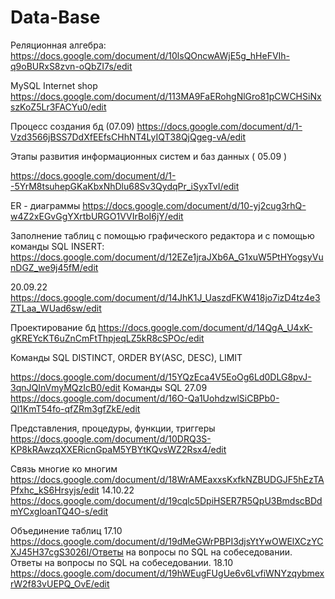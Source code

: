 # Data-Base
Реляционная алгебра:
https://docs.google.com/document/d/10lsQOncwAWjE5g_hHeFVIh-q9oBURxS8zvn-oQbZI7s/edit

MySQL Internet shop
https://docs.google.com/document/d/113MA9FaERohgNlGro81pCWCHSiNxszKoZ5Lr3FACYu0/edit

Процесс создания бд (07.09)
https://docs.google.com/document/d/1-Vzd3566jBSS7DdXfEEfsCHhNT4LyIQT38QjQgeg-vA/edit

Этапы развития информационных систем и баз данных ( 05.09 )

https://docs.google.com/document/d/1--5YrM8tsuhepGKaKbxNhDlu68Sv3QydqPr_iSyxTvI/edit

ER - диаграммы
https://docs.google.com/document/d/10-yj2cug3rhQ-w4Z2xEGvGgYXrtbURGO1VVIrBoI6jY/edit

Заполнение таблиц с помощью графического редактора и с помощью команды SQL INSERT:
https://docs.google.com/document/d/12EZe1jraJXb6A_G1xuW5PtHYogsyVunDGZ_we9j45fM/edit

20.09.22
https://docs.google.com/document/d/14JhK1J_UaszdFKW418jo7izD4tz4e3ZTLaa_WUad6sw/edit

Проектирование бд
https://docs.google.com/document/d/14QgA_U4xK-gKREYcKT6uZnCmFtThpjeqLZ5kR8cSPOc/edit

Команды SQL
DISTINCT, ORDER BY(ASC, DESC), LIMIT

https://docs.google.com/document/d/15YQzEca4V5EoOg6Ld0DLG8pvJ-3qnJQInVmyMQzIcB0/edit
Команды SQL 27.09
https://docs.google.com/document/d/16O-Qa1UohdzwlSiCBPb0-Ql1KmT54fo-qfZRm3gfZkE/edit

Представления, процедуры, функции, триггеры
https://docs.google.com/document/d/10DRQ3S-KP8kRAwzqXXERicnGpaM5YBYtKQvsWZ2Rsx4/edit
 
Связь многие ко многим 
https://docs.google.com/document/d/18WrAMEaxxsKxfkNZBUDGJF5hEzTAPfxhc_kS6Hrsyjs/edit
14.10.22
https://docs.google.com/document/d/19cqlc5DpiHSER7R5QpU3BmdscBDdmYCxgloanTQ4O-s/edit

Объединение таблиц 17.10
https://docs.google.com/document/d/19dMeGWrPBPI3djsYtYwOWElXCzYCXJ45H37cgS3026I/Ответы на вопросы по SQL на собеседовании.
Ответы на вопросы по SQL на собеседовании. 18.10
https://docs.google.com/document/d/19hWEugFUgUe6v6LvfiWNYzqybmexrW2f83vUEPQ_OvE/edit
